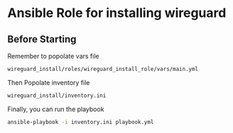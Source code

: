 # Ansible Role for installing wireguard

## Before Starting

Remember to popolate vars file
```bash
wireguard_install/roles/wireguard_install_role/vars/main.yml
```

Then Popolate inventory file
```bash
wireguard_install/inventory.ini
```

Finally, you can run the playbook
```bash
ansible-playbook -i inventory.ini playbook.yml
```